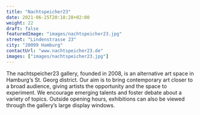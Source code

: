 ```yaml
---
title: "Nachtspeicher23"
date: 2021-06-25T20:18:28+02:00
weight: 22
draft: false
featuredImage: "images/nachtspeicher23.jpg"
street: "Lindenstrasse 23"
city: "20099 Hamburg"
contactUrl: "www.nachtspeicher23.de"
images: ["images/nachtspeicher23.jpg"]
---
```


The nachtspeicher23 gallery, founded in 2008, is an alternative art space
in Hamburg‘s St. Georg district. Our aim is to bring contemporary art
closer to a broad audience, giving artists the opportunity and the space
to experiment. We encourage emerging talents and foster debate about a
variety of topics. Outside opening hours, exhibitions can also be viewed
through the gallery’s large display windows.
